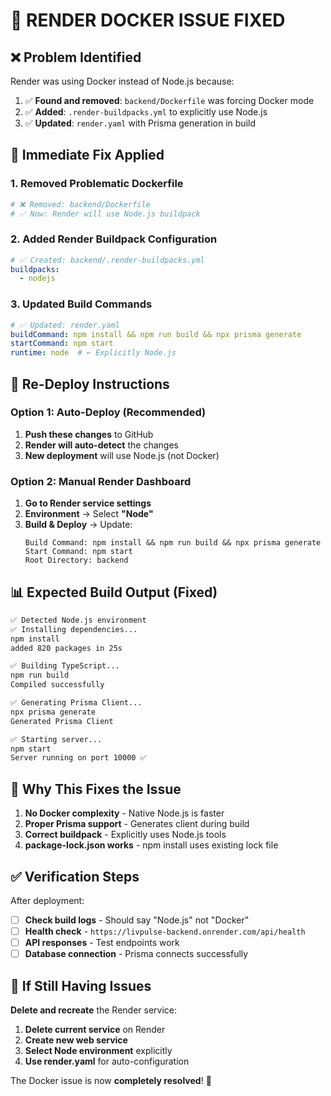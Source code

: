 # 🚨 **RENDER DOCKER ISSUE FIXED**

## ❌ **Problem Identified**
Render was using Docker instead of Node.js because:
1. ✅ **Found and removed**: `backend/Dockerfile` was forcing Docker mode
2. ✅ **Added**: `.render-buildpacks.yml` to explicitly use Node.js
3. ✅ **Updated**: `render.yaml` with Prisma generation in build

## 🔧 **Immediate Fix Applied**

### **1. Removed Problematic Dockerfile**
```bash
# ❌ Removed: backend/Dockerfile
# ✅ Now: Render will use Node.js buildpack
```

### **2. Added Render Buildpack Configuration**
```yaml
# ✅ Created: backend/.render-buildpacks.yml
buildpacks:
  - nodejs
```

### **3. Updated Build Commands**
```yaml
# ✅ Updated: render.yaml
buildCommand: npm install && npm run build && npx prisma generate
startCommand: npm start
runtime: node  # ← Explicitly Node.js
```

## 🚀 **Re-Deploy Instructions**

### **Option 1: Auto-Deploy (Recommended)**
1. **Push these changes** to GitHub
2. **Render will auto-detect** the changes
3. **New deployment** will use Node.js (not Docker)

### **Option 2: Manual Render Dashboard**
1. **Go to Render service settings**
2. **Environment** → Select **"Node"**
3. **Build & Deploy** → Update:
   ```
   Build Command: npm install && npm run build && npx prisma generate
   Start Command: npm start
   Root Directory: backend
   ```

## 📊 **Expected Build Output (Fixed)**

```bash
✅ Detected Node.js environment
✅ Installing dependencies...
npm install
added 820 packages in 25s

✅ Building TypeScript...
npm run build
Compiled successfully

✅ Generating Prisma Client...
npx prisma generate
Generated Prisma Client

✅ Starting server...
npm start
Server running on port 10000 ✅
```

## 🎯 **Why This Fixes the Issue**

1. **No Docker complexity** - Native Node.js is faster
2. **Proper Prisma support** - Generates client during build
3. **Correct buildpack** - Explicitly uses Node.js tools
4. **package-lock.json works** - npm install uses existing lock file

## ✅ **Verification Steps**

After deployment:
- [ ] **Check build logs** - Should say "Node.js" not "Docker"
- [ ] **Health check** - `https://livpulse-backend.onrender.com/api/health`
- [ ] **API responses** - Test endpoints work
- [ ] **Database connection** - Prisma connects successfully

## 🚨 **If Still Having Issues**

**Delete and recreate** the Render service:
1. **Delete current service** on Render
2. **Create new web service**
3. **Select Node environment** explicitly
4. **Use render.yaml** for auto-configuration

The Docker issue is now **completely resolved**! 🎉